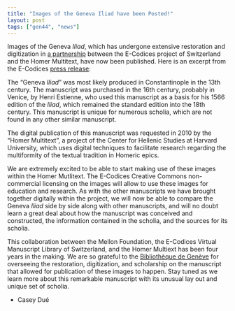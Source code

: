 ```yaml
---
title: "Images of the Geneva Iliad have been Posted!"
layout: post
tags: ["gen44", "news"]
---
```


Images of the Geneva *Iliad*, which has undergone extensive restoration and digitization in [a partnership](http://homermultitext.blogspot.com/2010/05/homer-multitext-to-collaborate-with-e.html) between the E-Codices project of Switzerland and the Homer Multitext, have now been published. Here is an excerpt from the E-Codices [press release](http://www.e-codices.unifr.ch/newsletter/archive/issue-13.htm?utm_source=newsletter13&utm_medium=email&utm_content=textlink&utm_campaign=20131212#bge-gr0044):


The “Geneva *Iliad*” was most likely produced in Constantinople in the 13th century. The manuscript was purchased in the 16th century, probably in Venice, by Henri Estienne, who used this manuscript as a basis for his 1566 edition of the *Iliad*, which remained the standard edition into the 18th century. This manuscript is unique for numerous scholia, which are not found in any other similar manuscript.

The digital publication of this manuscript was requested in 2010 by the “Homer Multitext”, a project of the Center for Hellenic Studies at Harvard University, which uses digital techniques to facilitate research regarding the multiformity of the textual tradition in Homeric epics.

We are extremely excited to be able to start making use of these images within the Homer Mutlitext. The E-Codices Creative Commons non-commercial licensing on the images will allow to use these images for education and research. As with the other manuscripts we have brought together digitally within the project, we will now be able to compare the Geneva *Iliad* side by side along with other manuscripts, and will no doubt learn a great deal about how the manuscript was conceived and constructed, the information contained in the scholia, and the sources for its scholia.

This collaboration between the Mellon Foundation, the E-Codices Virtual Manuscript Library of Switzerland﻿, and the Homer Multiext has been four years in the making. We are so grateful to the [Bibliothèque de Genève](http://www.ville-ge.ch/bge/) for overseeing the restoration, digitization, and scholarship on the manuscript that allowed for publication of these images to happen. Stay tuned as we learn more about this remarkable manuscript with its unusual lay out and unique set of scholia.

- Casey Dué
